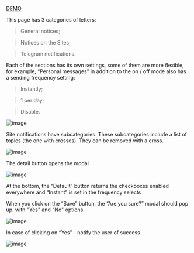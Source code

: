 [DEMO](https://tetyanabukoros.github.io/react-email-management-page/)


This page has 3 categories of letters:

> General notices;

> Notices on the Sites;

> Telegram notifications.

Each of the sections has its own settings, some of them are more flexible, for example, “Personal messages” in addition to the on / off mode also has a sending frequency setting:

> Instantly;

> 1 per day;

> Disable.

![image](https://user-images.githubusercontent.com/94980714/196033470-3fd1bf0e-7e81-456f-abbe-9cf9c9db890b.png)


Site notifications have subcategories. These subcategories include a list of topics (the one with crosses). They can be removed with a cross.

![image](https://user-images.githubusercontent.com/94980714/196033604-75996f96-7281-4cef-b5f1-b3fb4bb62f42.png)


The detail button opens the modal

![image](https://user-images.githubusercontent.com/94980714/196033638-7074789a-1639-4688-8dcb-65b32108ade3.png)

At the bottom, the “Default” button returns the checkboxes enabled everywhere and “Instant” is set in the frequency selects


When you click on the “Save” button, the “Are you sure?” modal should pop up. with "Yes" and "No" options.

![image](https://user-images.githubusercontent.com/94980714/196033760-b57c97b8-a454-4be7-a0e9-61f49a7d7d63.png)


In case of clicking on “Yes” - notify the user of success

![image](https://user-images.githubusercontent.com/94980714/196033793-1ac9b1ef-5c1e-401f-a684-d26ecaf83732.png)

